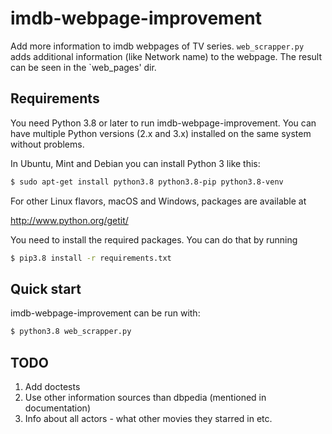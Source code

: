 # imdb-webpage-improvement

Add more information to imdb webpages of TV series.
`web_scrapper.py` adds additional information (like Network name) to the webpage. The result can be seen in the `web_pages' dir.

## Requirements
You need Python 3.8 or later to run imdb-webpage-improvement. You can have multiple Python versions (2.x and 3.x) installed on the same system without problems.

In Ubuntu, Mint and Debian you can install Python 3 like this:

```bash
$ sudo apt-get install python3.8 python3.8-pip python3.8-venv
```

For other Linux flavors, macOS and Windows, packages are available at

http://www.python.org/getit/


You need to install the required packages. You can do that by running
```bash
$ pip3.8 install -r requirements.txt
```

## Quick start
imdb-webpage-improvement can be run with:
```bash
$ python3.8 web_scrapper.py
```

## TODO
1. Add doctests
2. Use other information sources than dbpedia (mentioned in documentation)
3. Info about all actors - what other movies they starred in etc.